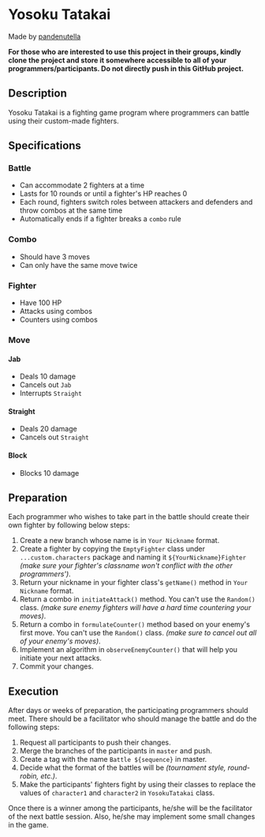 # Yosoku Tatakai

Made by [pandenutella](https://github.com/pandenutella)

**For those who are interested to use this project in their groups, kindly clone the project and store it somewhere
accessible to all of your programmers/participants. Do not directly push in this GitHub project.**

## Description

Yosoku Tatakai is a fighting game program where programmers can battle using their custom-made fighters.

## Specifications

### Battle

- Can accommodate 2 fighters at a time
- Lasts for 10 rounds or until a fighter's HP reaches 0
- Each round, fighters switch roles between attackers and defenders and throw combos at the same time
- Automatically ends if a fighter breaks a  `combo` rule

### Combo

- Should have 3 moves
- Can only have the same move twice

### Fighter

- Have 100 HP
- Attacks using combos
- Counters using combos

### Move

#### Jab

- Deals 10 damage
- Cancels out `Jab`
- Interrupts `Straight`

#### Straight

- Deals 20 damage
- Cancels out `Straight`

#### Block

- Blocks 10 damage

## Preparation

Each programmer who wishes to take part in the battle should create their own fighter by following below steps:

1. Create a new branch whose name is in `Your Nickname` format.
1. Create a fighter by copying the `EmptyFighter` class under `...custom.characters` package and naming
   it `${YourNickname}Fighter` *(make sure your fighter's classname won't conflict with the other programmers')*.
2. Return your nickname in your fighter class's `getName()` method in `Your Nickname` format.
3. Return a combo in `initiateAttack()` method. You can't use the `Random()` class. *(make sure enemy fighters will have
   a hard time countering your moves)*.
4. Return a combo in `formulateCounter()` method based on your enemy's first move. You can't use the `Random()`
   class. *(make sure to cancel out all of your enemy's moves)*.
5. Implement an algorithm in `observeEnemyCounter()` that will help you initiate your next attacks.
6. Commit your changes.

## Execution

After days or weeks of preparation, the participating programmers should meet. There should be a facilitator who should
manage the battle and do the following steps:

1. Request all participants to push their changes.
2. Merge the branches of the participants in `master` and push.
3. Create a tag with the name `Battle ${sequence}` in master.
4. Decide what the format of the battles will be *(tournament style, round-robin, etc.)*.
5. Make the participants' fighters fight by using their classes to replace the values of `character1` and `character2`
   in `YosokuTatakai`
   class.

Once there is a winner among the participants, he/she will be the facilitator of the next battle session. Also, he/she
may implement some small changes in the game. 
